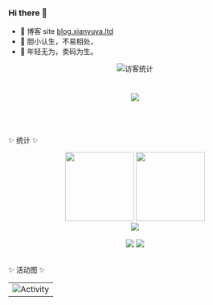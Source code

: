 ### Hi there 👋

- 📙 博客 site [blog.xianyuya.ltd](https://blog.xianyuya.ltd/)
- 🍄 胆小认生，不易相处，
- 🌱 年轻无为，卖码为生。
<div align="center">
  <img src="https://visitor-badge.glitch.me/badge?page_id=sun0225SUN" alt="访客统计" />
</div>

<!-- dynamic typing effect 动态打字效果 -->
<h1 align="center">
  <a href="https://blog.sunguoqi.com/">
    <img src="https://readme-typing-svg.herokuapp.com/?lines=Hello%2C%20World!;咸鱼祝您今天愉快!&center=true&size=27" />
  </a>
</h1>
<br/><br/>

✨ 统计 ✨

<!-- GitHub 数据统计 -->
<div align="center">
  <img height="137px" src="https://github-readme-stats-git-masterrstaa-rickstaa.vercel.app/api?username=s-xianyu&hide_title=true&hide_border=true&show_icons=trueline_height=21&text_color=000&icon_color=000&bg_color=0,ea6161,ffc64d,fffc4d,52fa5a&theme=graywhite" />
  <img height="137px" src="https://github-readme-stats-git-masterrstaa-rickstaa.vercel.app/api/top-langs/?username=s-xianyu&hide_title=true&hide_border=true&layout=compact&langs_count=6&text_color=000&icon_color=fff&bg_color=0,52fa5a,4dfcff,c64dff&theme=graywhite" />
</div> 
  
<!-- GitHub 奖杯🏆 -->
<div align="center"><img  src="https://github-profile-trophy.vercel.app/?username=sun0225SUN&theme=gruvbox&row=1&column=6&no-frame=true&no-bg=true" /></div><br>

<!-- Awesome repo 比较好的仓库-->
<div align="center">
  <a href="https://github.com/s-xianyu/xy-diary">
    <img src="https://github-readme-stats-git-masterrstaa-rickstaa.vercel.app/api/pin/?username=s-xianyu&repo=xy-diary&theme=dark&bg_color=121212&hide_border=true" /></a>
  <a href="https://github.com/s-xianyu/xianyu-cli">
    <img src="https://github-readme-stats-git-masterrstaa-rickstaa.vercel.app/api/pin/?username=s-xianyu&repo=xianyu-cli&theme=dark&bg_color=121212&hide_border=true" /></a>
</div><br>

✨ 活动图 ✨
<!-- GitHub Activity Graph GitHub 活动图 -->
<table align="center">
  <tr>
    <td><img src="https://github-readme-activity-graph.cyclic.app/graph?username=s-xianyu&theme=xcode&bg_color=FF000000&hide_border=true" alt="Activity"/></td>
  </tr>
</table>
<!--
**s-xianyu/s-xianyu** is a ✨ _special_ ✨ repository because its `README.md` (this file) appears on your GitHub profile.

Here are some ideas to get you started:

- 🔭 I’m currently working on ...
- 🌱 I’m currently learning ...
- 👯 I’m looking to collaborate on ...
- 🤔 I’m looking for help with ...
- 💬 Ask me about ...
- 📫 How to reach me: ...
- 😄 Pronouns: ...
- ⚡ Fun fact: ...
-->
